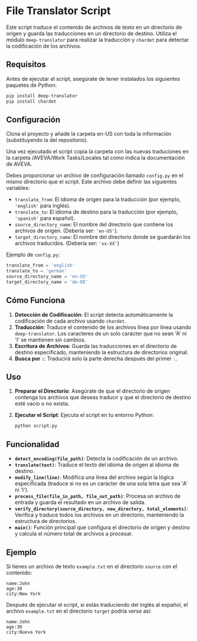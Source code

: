 # File Translator Script

Este script traduce el contenido de archivos de texto en un directorio de origen y guarda las traducciones en un directorio de destino. Utiliza el módulo `deep-translator` para realizar la traducción y `chardet` para detectar la codificación de los archivos.

## Requisitos

Antes de ejecutar el script, asegúrate de tener instalados los siguientes paquetes de Python:

```bash
pip install deep-translator
pip install chardet
```

## Configuración

Clona el proyecto y añade la carpeta en-US con toda la información (substituyendo la del repositorio). 

Una vez ejecutado el script copia la carpeta con las nuevas traduciones en la carpeta /AVEVA/Work Tasks/Locales tal como indica la documentación de AVEVA.

Debes proporcionar un archivo de configuración llamado `config.py` en el mismo directorio que el script. Este archivo debe definir las siguientes variables:

- `translate_from`: El idioma de origen para la traducción (por ejemplo, `'english'` para inglés).
- `translate_to`: El idioma de destino para la traducción (por ejemplo, `'spanish'` para español).
- `source_directory_name`: El nombre del directorio que contiene los archivos de origen. (Debería ser: `'en-US'`).
- `target_directory_name`: El nombre del directorio donde se guardarán los archivos traducidos. (Debería ser: `'xx-XX'`)

Ejemplo de `config.py`:

```python
translate_from = 'english'
translate_to = 'german'
source_directory_name = 'en-US'
target_directory_name = 'de-DE'
```

## Cómo Funciona

1. **Detección de Codificación**: El script detecta automáticamente la codificación de cada archivo usando `chardet`.
2. **Traducción**: Traduce el contenido de los archivos línea por línea usando `deep-translator`. Los caracteres de un solo carácter que no sean 'A' ni 'I' se mantienen sin cambios.
3. **Escritura de Archivos**: Guarda las traducciones en el directorio de destino especificado, manteniendo la estructura de directorios original.
4. **Busca por `:`**: Traducirá solo la parte derecha después del primer `:`.
## Uso

1. **Preparar el Directorio**: Asegúrate de que el directorio de origen contenga los archivos que deseas traducir y que el directorio de destino esté vacío o no exista.
2. **Ejecutar el Script**: Ejecuta el script en tu entorno Python:

    ```bash
    python script.py
    ```

## Funcionalidad

- **`detect_encoding(file_path)`**: Detecta la codificación de un archivo.
- **`translate(text)`**: Traduce el texto del idioma de origen al idioma de destino.
- **`modify_line(line)`**: Modifica una línea del archivo según la lógica especificada (traduce si no es un carácter de una sola letra que sea 'A' ni 'I').
- **`process_file(file_in_path, file_out_path)`**: Procesa un archivo de entrada y guarda el resultado en un archivo de salida.
- **`verify_directory(source_directory, new_directory, total_elements)`**: Verifica y traduce todos los archivos en un directorio, manteniendo la estructura de directorios.
- **`main()`**: Función principal que configura el directorio de origen y destino y calcula el número total de archivos a procesar.

## Ejemplo

Si tienes un archivo de texto `example.txt` en el directorio `source` con el contenido:

```
name:John
age:30
city:New York
```

Después de ejecutar el script, si estás traduciendo del inglés al español, el archivo `example.txt` en el directorio `target` podría verse así:

```
name:John
age:30
city:Nueva York
```

